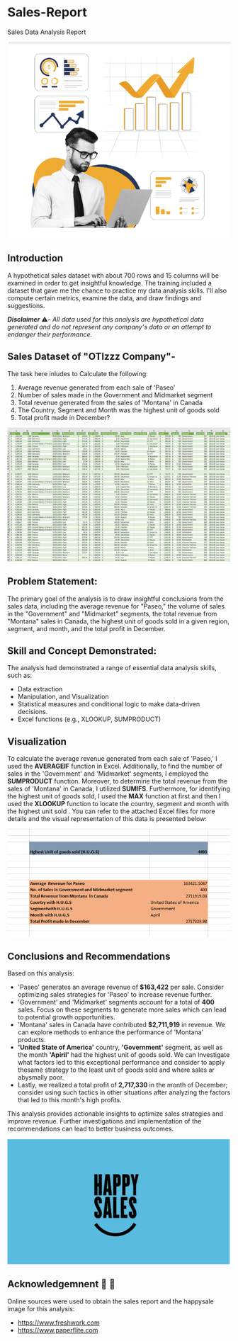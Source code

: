 # Sales-Report
Sales Data Analysis Report

![](Sales_Img.png)

## Introduction

A hypothetical sales dataset with about 700 rows and 15 columns will be examined in order to get insightful knowledge. The training included a dataset that gave me the chance to practice my data analysis skills. I'll also compute certain metrics, examine the data, and draw findings and suggestions.


_**Disclaimer**_ ⚠️- _All data used for this analysis are hypothetical data generated and do not represent any company's data or an attempt to endanger their performance._

## Sales Dataset of "OTIzzz Company"-
The task here inludes to Calculate the following:
1. Average revenue generated from each sale of 'Paseo'
2. Number of sales made in the Government and Midmarket segment
3. Total revenue generated from the sales of 'Montana' in Canada
4. The Country, Segment and Month was the highest unit of goods sold
5. Total profit made in December?

![](Sales1.png)



## Problem Statement:

The primary goal of the analysis is to draw insightful conclusions from the sales data, including the average revenue for "Paseo," the volume of sales in the "Government" and "Midmarket" segments, the total revenue from "Montana" sales in Canada, the highest unit of goods sold in a given region, segment, and month, and the total profit in December.

## Skill and Concept Demonstrated:

The analysis had demonstrated a range of essential data analysis skills, such as:
- Data extraction
- Manipulation, and Visualization
- Statistical measures and conditional logic to make data-driven decisions.
- Excel functions (e.g., XLOOKUP, SUMPRODUCT)

## Visualization
To calculate the average revenue generated from each sale of 'Paseo,' I used the **AVERAGEIF** function in Excel. Additionally, to find the number of sales in the 'Government' and 'Midmarket' segments, I employed the **SUMPRODUCT** function. Moreover, to determine the total revenue from the sales of 'Montana' in Canada, I utilized **SUMIFS**. Furthermore, for identifying the highest unit of goods sold, I used the **MAX** function at first and then I used the **XLOOKUP** function to locate the country, segment and month with the highest unit sold . You can refer to the attached Excel files for more details and the visual representation of this data is presented below:

![](TX1.png)

## Conclusions and Recommendations

Based on this analysis:

- 'Paseo' generates an average revenue of **$163,422** per sale. Consider optimizing sales strategies for 'Paseo' to increase revenue further.
- 'Government' and 'Midmarket' segments account for a total of **400** sales. Focus on these segments to generate more sales which can lead to potential growth opportunities.
- 'Montana' sales in Canada have contributed **$2,711,919** in revenue. We can explore methods to enhance the performance of 'Montana' products.
- **'United State of America'** country, **'Government'** segment, as well as the month **'Apiril'** had the highest unit of goods sold. We can Investigate what factors led to this exceptional performance and consider to apply thesame strategy to the least unit of goods sold and where sales ar abysmally poor.
-   Lastly, we realized a total profit of **2,717,330** in the month of December; consider using such tactics in other situations after analyzing the factors that led to this month's high profits.

  
This analysis provides actionable insights to optimize sales strategies and improve revenue. Further investigations and implementation of the recommendations can lead to better business outcomes.

![](Happysales.png)

## Acknowledgemnent 🙏 🙏

Online sources were used to obtain the sales report and the happysale image for this analysis:
- https://www.freshwork.com
- https://www.paperflite.com








